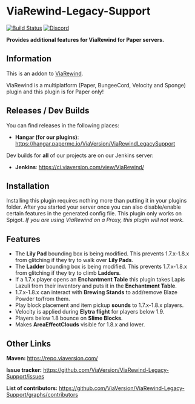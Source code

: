 # ViaRewind-Legacy-Support
[![Build Status](https://github.com/ViaVersion/ViaRewind-Legacy-Support/actions/workflows/build.yml/badge.svg?branch=master)](https://github.com/ViaVersion/ViaRewind/actions)
[![Discord](https://img.shields.io/badge/chat-on%20discord-blue.svg)](https://viaversion.com/discord)

**Provides additional features for ViaRewind for Paper servers.**

## Information

This is an addon to [ViaRewind](https://github.com/ViaVersion/ViaRewind).

ViaRewind is a multiplatform (Paper, BungeeCord, Velocity and Sponge) plugin and this plugin is for Paper only!

Releases / Dev Builds
-

You can find releases in the following places:

- **Hangar (for our plugins)**: https://hangar.papermc.io/ViaVersion/ViaRewindLegacySupport

Dev builds for **all** of our projects are on our Jenkins server:

- **Jenkins**: https://ci.viaversion.com/view/ViaRewind/

## Installation

Installing this plugin requires nothing more than putting it in your plugins folder. After you started your server once you can also disable/enable certain features in the generated config file. This plugin only works on Spigot. *If you are using ViaRewind on a Proxy, this plugin will not work.*

## Features

- The **Lily Pad** bounding box is being modified. This prevents 1.7.x-1.8.x from glitching if they try to walk over **Lily Pads**.
- The **Ladder** bounding box is being modified. This prevents 1.7.x-1.8.x from glitching if they try to climb **Ladders**.
- If a 1.7.x player opens an **Enchantment Table** this plugin takes Lapis Lazuli from their inventory and puts it in the **Enchantment Table**.
- 1.7.x-1.8.x can interact with **Brewing Stands** to add/remove Blaze Powder to/from them.
- Play block placement and item pickup **sounds** to 1.7.x-1.8.x players.
- Velocity is applied during **Elytra flight** for players below 1.9.
- Players below 1.8 bounce on **Slime Blocks**.
- Makes **AreaEffectClouds** visible for 1.8.x and lower.

Other Links
-
**Maven:** https://repo.viaversion.com/

**Issue tracker:** https://github.com/ViaVersion/ViaRewind-Legacy-Support/issues

**List of contributors:** https://github.com/ViaVersion/ViaRewind-Legacy-Support/graphs/contributors
